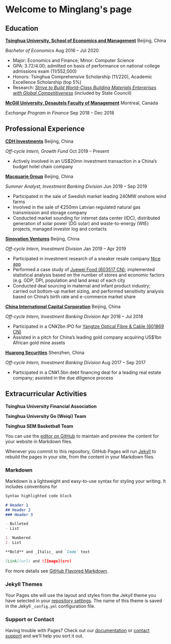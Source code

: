# Welcome to Minglang's page

## Education
**[Tsinghua University, School of Economics and Management](https://www.sem.tsinghua.edu.cn/en/)** Beijing, China

_Bachelor of Economics_ Aug 2016 – Jul 2020

- Major: Economics and Finance; Minor: Computer Science
- GPA: 3.72/4.00; admitted on basis of performance on national college admissions exam (11/552,000)
- Honors: Tsinghua Comprehensive Scholarship (11/220), Academic Excellence Scholarship (top 5%)
- Research: _[Strive to Build World-Class Building Materials Enterprises with Global Competitiveness](http://en.drc.gov.cn/2019-06/04/content_37477081.htm)_ (included by State Council)

**[McGill University, Desautels Faculty of Management](https://www.mcgill.ca/desautels/)** Montreal, Canada

_Exchange Program in Finance_ Sep 2018 – Dec 2018

## Professional Experience

**[CDH Investments](http://www.cdhfund.com/index.php?m=content&c=index&a=english_index)** Beijing, China

_Off-cycle Intern, Growth Fund_ Oct 2019 – Present

- Actively involved in an US$20mn investment transaction in a China’s budget hotel chain company

**[Macquarie Group](https://www.macquarie.com/hk/en.html)** Beijing, China

_Summer Analyst, Investment Banking Division_ Jun 2019 – Sep 2019

- Participated in the sale of Swedish market leading 240MW onshore wind farms
- Involved in the sale of €250mn Latvian regulated natural gas transmission and storage company
- Conducted market sounding for internet data center (IDC), distributed generation of solar power (DG solar) and waste-to-energy (WtE) projects, managed investor log and contacts

**[Sinovation Ventures](http://www.sinovationventures.com/)** Beijing, China

_Off-cycle Intern, Investment Division_ Jan 2019 – Apr 2019

- Participated in investment research of a sneaker resale company [Nice app](http://www.oneniceapp.com/)
- Performed a case study of [Juewei Food (603517 CN)](https://www.juewei.cn/); implemented statistical analysis based on the number of stores and economic factors (e.g. GDP, DPI, population and land area) of each city
- Conducted deal sourcing in maternal and infant product industry; carried out bottom-up market sizing, and performed sensitivity
analysis based on China’s birth rate and e-commerce market share

**[China International Capital Corporation](https://en.cicc.com/)** Beijing, China

_Off-cycle Intern, Investment Banking Division_ Apr 2018 – Jul 2018

- Participated in a CN¥2bn IPO for [Yangtze Optical Fibre & Cable (601869 CN)](https://en.yofc.com/)
- Assisted in a pitch for China’s leading gold company acquiring US$1bn African gold mine assets

**[Huarong Securities](http://www.hrsec.com.cn/main/index/index.shtml)** Shenzhen, China

_Off-cycle Intern, Investment Banking Division_ Aug 2017 – Sep 2017

- Participated in a CN¥1.5bn debt financing deal for a leading real estate company; assisted in the due diligence process

## Extracurricular Activities

**Tsinghua University Financial Association**

**Tsinghua University Go (Weiqi) Team**

**Tsinghua SEM Basketball Team**




















You can use the [editor on GitHub](https://github.com/yangml16/minglang.cv/edit/master/index.md) to maintain and preview the content for your website in Markdown files.

Whenever you commit to this repository, GitHub Pages will run [Jekyll](https://jekyllrb.com/) to rebuild the pages in your site, from the content in your Markdown files.

### Markdown

Markdown is a lightweight and easy-to-use syntax for styling your writing. It includes conventions for

```markdown
Syntax highlighted code block

# Header 1
## Header 2
### Header 3

- Bulleted
- List

1. Numbered
2. List

**Bold** and _Italic_ and `Code` text

[Link](url) and ![Image](src)
```

For more details see [GitHub Flavored Markdown](https://guides.github.com/features/mastering-markdown/).

### Jekyll Themes

Your Pages site will use the layout and styles from the Jekyll theme you have selected in your [repository settings](https://github.com/yangml16/minglang.cv/settings). The name of this theme is saved in the Jekyll `_config.yml` configuration file.

### Support or Contact

Having trouble with Pages? Check out our [documentation](https://help.github.com/categories/github-pages-basics/) or [contact support](https://github.com/contact) and we’ll help you sort it out.
